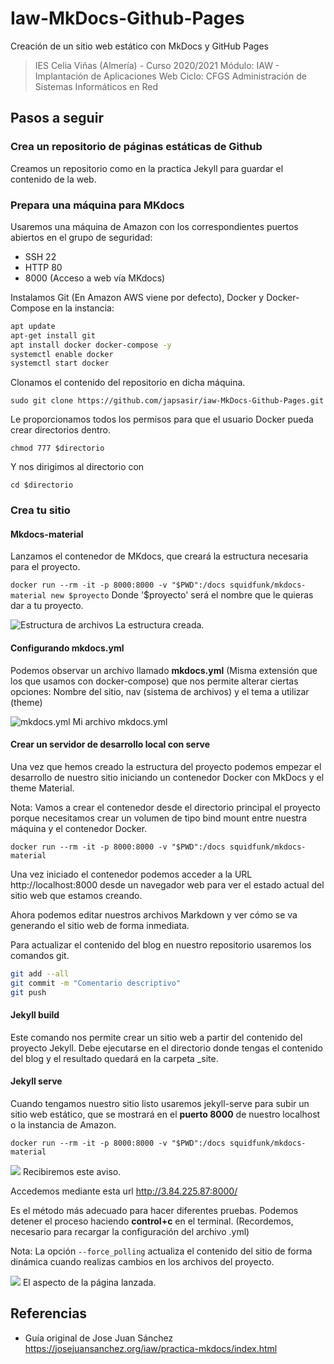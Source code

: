 # Iaw-MkDocs-Github-Pages
Creación de un sitio web estático con MkDocs y GitHub Pages

> IES Celia Viñas (Almería) - Curso 2020/2021
Módulo: IAW - Implantación de Aplicaciones Web
Ciclo: CFGS Administración de Sistemas Informáticos en Red

## Pasos a seguir

### Crea un repositorio de páginas estáticas de Github
Creamos un repositorio como en la practica Jekyll para guardar el contenido de la web.

### Prepara una máquina para MKdocs

Usaremos una máquina de Amazon con los correspondientes puertos abiertos en el grupo de seguridad:

- SSH 22
- HTTP 80
- 8000 (Acceso a web vía MKdocs)

Instalamos Git (En Amazon AWS viene por defecto), Docker y Docker-Compose en la instancia:


```bash
apt update
apt-get install git
apt install docker docker-compose -y
systemctl enable docker
systemctl start docker
```

Clonamos el contenido del repositorio en dicha máquina.

`sudo git clone https://github.com/japsasir/iaw-MkDocs-Github-Pages.git`

Le proporcionamos todos los permisos para que el usuario Docker pueda crear directorios dentro.

`chmod 777 $directorio`

Y nos dirigimos al directorio con

`cd $directorio`

### Crea tu sitio

#### Mkdocs-material
Lanzamos el contenedor de MKdocs, que creará la estructura necesaria para el proyecto.

`docker run --rm -it -p 8000:8000 -v "$PWD":/docs squidfunk/mkdocs-material new $proyecto`
Donde '$proyecto' será el nombre que le quieras dar a tu proyecto.

![Estructura de archivos](https://i.imgur.com/KxI7kLf.png)
La estructura creada.


#### Configurando mkdocs.yml
Podemos observar un archivo llamado **mkdocs.yml** (Misma extensión que los que usamos con docker-compose) que nos permite alterar ciertas opciones: Nombre del sitio, nav (sistema de archivos) y el tema a utilizar (theme)

![mkdocs.yml](https://i.imgur.com/v4UjO0h.png)
Mi archivo mkdocs.yml

#### Crear un servidor de desarrollo local con serve

Una vez que hemos creado la estructura del proyecto podemos empezar el desarrollo de nuestro sitio iniciando un contenedor Docker con MkDocs y el theme Material.

Nota: Vamos a crear el contenedor desde el directorio principal el proyecto porque necesitamos crear un volumen de tipo bind mount entre nuestra máquina y el contenedor Docker.

`docker run --rm -it -p 8000:8000 -v "$PWD":/docs squidfunk/mkdocs-material`

Una vez iniciado el contenedor podemos acceder a la URL http://localhost:8000 desde un navegador web para ver el estado actual del sitio web que estamos creando.

Ahora podemos editar nuestros archivos Markdown y ver cómo se va generando el sitio web de forma inmediata.

Para actualizar el contenido del blog en nuestro repositorio usaremos los comandos git.

```bash
git add --all
git commit -m "Comentario descriptivo"
git push
```

#### Jekyll build
Este comando nos permite crear un sitio web a partir del contenido del proyecto Jekyll. Debe ejecutarse en el directorio donde tengas el contenido del blog y el resultado quedará en la carpeta _site.


#### Jekyll serve
Cuando tengamos nuestro sitio listo usaremos jekyll-serve para subir un sitio web estático, que se mostrará en el **puerto 8000** de nuestro localhost o la instancia de Amazon.

`docker run --rm -it -p 8000:8000 -v "$PWD":/docs squidfunk/mkdocs-material`

![](https://i.imgur.com/a1kiFZV.png)
Recibiremos este aviso.

Accedemos mediante esta url
http://3.84.225.87:8000/

Es el método más adecuado para hacer diferentes pruebas. Podemos detener el proceso haciendo **control+c** en el terminal. (Recordemos, necesario para recargar la configuración del archivo .yml)

Nota: La opción `--force_polling` actualiza el contenido del sitio de forma dinámica cuando realizas cambios en los archivos del proyecto.

![](https://i.imgur.com/jMgcMsE.png)
El aspecto de la página lanzada.

## Referencias
- Guía original de Jose Juan Sánchez	https://josejuansanchez.org/iaw/practica-mkdocs/index.html

